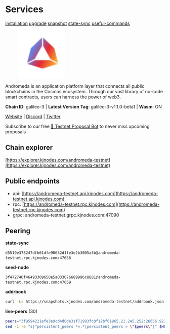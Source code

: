 # Services

[installation](./installation/ "mention") [upgrade](./upgrade/ "mention") [snapshot](./snapshot/ "mention") [state-sync](./state-sync/ "mention") [useful-commands](./useful-commands/ "mention")

<figure><img src="https://raw.githubusercontent.com/kj89/cosmos-images/main/logos/andromeda.png" width="150" alt=""><figcaption></figcaption></figure>

Andromeda is an application platform layer that connects all  public blockchains in the Cosmos ecosystem. Through our vast  library of no-code smart contracts, users can harness the power of web3.

**Chain ID**: galileo-3 | **Latest Version Tag**: galileo-3-v1.1.0-beta1 | **Wasm**: ON

[Website](https://www.andromedaprotocol.io) | [Discord](https://discord.gg/wzM3kSN3sE) | [Twitter](https://twitter.com/andromedaprot)



Subscribe to our free [🤖 Testnet Proposal Bot](https://t.me/kjnodes_testnet_proposal_bot) to never miss upcoming proposals


## Chain explorer
[https://explorer.kjnodes.com/andromeda-testnet](https://explorer.kjnodes.com/andromeda-testnet)

## Public endpoints

* api: [https://andromeda-testnet.api.kjnodes.com](https://andromeda-testnet.api.kjnodes.com)
* rpc: [https://andromeda-testnet.rpc.kjnodes.com](https://andromeda-testnet.rpc.kjnodes.com)
* grpc: andromeda-testnet.grpc.kjnodes.com:47090

## Peering

**state-sync**

```text
d5519e378247dfb61dfe90652d1fe3e2b3005a5b@andromeda-testnet.rpc.kjnodes.com:47656
```

**seed-node**

```text
3f472746f46493309650e5a033076689996c8881@andromeda-testnet.rpc.kjnodes.com:47659
```

**addrbook**
```bash
curl -Ls https://snapshots.kjnodes.com/andromeda-testnet/addrbook.json > $HOME/.andromedad/config/addrbook.json
```

**live-peers** (30)
```bash
peers="3f9594221efe3e9cd4d0de31f71993fc0f12bf01@65.21.245.252:26656,9230896c5f22a363eed1c3bd3ed8068134b1dedd@124.120.21.244:26656,d5519e378247dfb61dfe90652d1fe3e2b3005a5b@65.109.68.190:47656,b6dd58949a8b9c03349bdbec8aeeccd5e0d39283@31.220.74.50:26656,c89e274523cec4a7445afaff1ab35029b090ff5b@65.109.116.204:20156,bd323d2c7ce260b831d20923d390e4a1623f32c4@213.239.215.195:20095,ef8045e2922cf856b73f5fa5efdb79f925204ccf@65.109.117.159:15656,05d3613dfb738ff22d0ea974bd0d1353ecdc6231@65.108.101.124:26656,385bda41dc8ce86d0dd4c99d3cf371ca8fccfeb6@135.125.189.131:20095,ce3a765f7075f3f5aee80bca0c76ca7dbe235731@167.235.198.193:36656,1d94f397352dc20be4b56e4bfd9305649cbac778@65.108.232.150:20095,c45d01b216a7f24a06448a47b6cf19a42e74c29b@65.21.170.3:32656,00171178f5d8b22d1a3396d9388adbb8ec1c0541@38.242.208.162:36656,1141119a7d248cc19b31b18d56162a365954deb9@45.132.106.149:26656,443a51f595c9ca16273ca6146db1375e4223a91f@172.93.110.154:26656,27752331150b966e3082e8dd8b364693379c1129@212.41.9.98:47656,8f009df7a9394c19c0aa3a84f129baacb66b7009@82.208.21.242:26656,7002fb6369cd13f8aa1520fd7a81e67a9adf2636@185.119.196.39:26656,05b853c6022c51b2065665e66876e27aee9fed59@149.102.140.189:26656,54188a9dea5ded1d891aa6c3c0e2a403322b1707@178.54.78.180:16656,e61f287d51edab6f6dbe00a8b804614443ee6f82@80.85.242.117:26656,67794c8e6111f4356fdd7f7544e32e32a06b84de@194.146.13.180:26646,072d0711ba6a6985f4844f242bee6b598da1b90a@64.226.75.165:26656,9e14886f7a34c73e65eafb209a9215e2848e9e76@65.108.41.172:29456,3b998a882d8d9bcb2869eef988af86254e0e9602@89.116.29.20:26656,69e89a5169fef99ed1b72dadd4f5c7b801616c88@142.132.209.236:21256,d0ef5f5583ff0343ea41962f68010bff54caafde@212.90.121.45:30656,32e94653d765d9a43eb9c7a97d752dd96b2a50d6@213.247.154.10:26656,a39aac2e81ec23b639c5ed86273fcf80701187a7@5.182.36.198:46656,27e4aeaf8ef79a25904cd1042cf25ac6a1a0e7e5@103.180.28.220:26656"
sed -i -e "s|^persistent_peers *=.*|persistent_peers = \"$peers\"|" $HOME/.andromedad/config/config.toml
```

